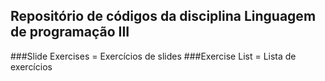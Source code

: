 ## Repositório de códigos da disciplina Linguagem de programação III

###Slide Exercises = Exercícios de slides
###Exercise List = Lista de exercícios
